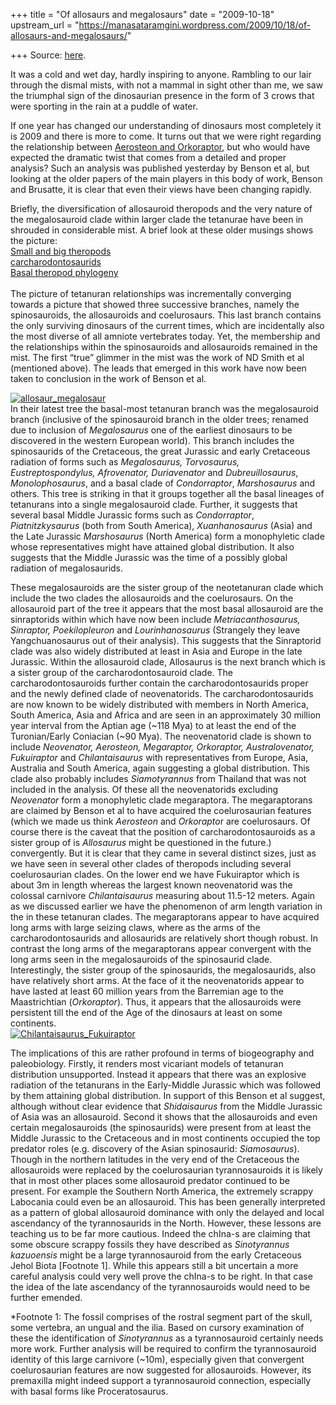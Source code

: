 +++
title = "Of allosaurs and megalosaurs"
date = "2009-10-18"
upstream_url = "https://manasataramgini.wordpress.com/2009/10/18/of-allosaurs-and-megalosaurs/"

+++
Source: [here](https://manasataramgini.wordpress.com/2009/10/18/of-allosaurs-and-megalosaurs/).

It was a cold and wet day, hardly inspiring to anyone. Rambling to our lair through the dismal mists, with not a mammal in sight other than me, we saw the triumphal sign of the dinosaurian presence in the form of 3 crows that were sporting in the rain at a puddle of water.

If one year has changed our understanding of dinosaurs most completely it is 2009 and there is more to come. It turns out that we were right regarding the relationship between [Aerosteon and Orkoraptor](https://manasataramgini.wordpress.com/2009/03/28/orkoraptor-and-aerosteon/), but who would have expected the dramatic twist that comes from a detailed and proper analysis? Such an analysis was published yesterday by Benson et al, but looking at the older papers of the main players in this body of work, Benson and Brusatte, it is clear that even their views have been changing rapidly.

Briefly, the diversification of allosauroid theropods and the very nature of the megalosauroid clade within larger clade the tetanurae have been in shrouded in considerable mist. A brief look at these older musings shows the picture:  
[Small and big theropods  
](https://manasataramgini.wordpress.com/2007/06/19/the-big-and-small-of-theropods/) [carcharodontosaurids  
](https://manasataramgini.wordpress.com/2006/04/01/mapusaurus-roseae-and-the-theropods-of-the-south/) [Basal theropod phylogeny  
](https://manasataramgini.wordpress.com/2007/10/06/basal-theropod-phylogeny/%3C/a%3E)  
The picture of tetanuran relationships was incrementally converging towards a picture that showed three successive branches, namely the spinosauroids, the allosauroids and coelurosaurs. This last branch contains the only surviving dinosaurs of the current times, which are incidentally also the most diverse of all amniote vertebrates today. Yet, the membership and the relationships within the spinosauroids and allosauroids remained in the mist. The first “true” glimmer in the mist was the work of ND Smith et al (mentioned above). The leads that emerged in this work have now been taken to conclusion in the work of Benson et al.

[![allosaur_megalosaur](https://i0.wp.com/farm3.static.flickr.com/2708/4021516246_6d6dacc121.jpg)](http://www.flickr.com/photos/24766652@N05/4021516246/ "allosaur_megalosaur by somasushma, on Flickr")  
In their latest tree the basal-most tetanuran branch was the megalosauroid branch (inclusive of the spinosauroid branch in the older trees; renamed due to inclusion of *Megalosaurus* one of the earliest dinosaurs to be discovered in the western European world). This branch includes the spinosaurids of the Cretaceous, the great Jurassic and early Cretaceous radiation of forms such as *Megalosaurus, Torvosaurus, Eustreptospondylus, Afrovenator, Duriavenator* and *Dubreuillosaurus*,
*Monolophosaurus*, and a basal clade of *Condorraptor*, *Marshosaurus*
and others. This tree is striking in that it groups together all the basal lineages of tetanurans into a single megalosauroid clade. Further, it suggests that several basal Middle Jurassic forms such as
*Condorraptor*, *Piatnitzkysaurus* (both from South America),
*Xuanhanosaurus* (Asia) and the Late Jurassic *Marshosaurus* (North
America) form a monophyletic clade whose representatives might have attained global distribution. It also suggests that the Middle Jurassic was the time of a possibly global radiation of megalosaurids.

These megalosauroids are the sister group of the neotetanuran clade which include the two clades the allosauroids and the coelurosaurs. On the allosauroid part of the tree it appears that the most basal allosauroid are the sinraptorids within which have now been include
*Metriacanthosaurus, Sinraptor, Poekilopleuron* and *Lourinhanosaurus*
(Strangely they leave Yangchuanosaurus out of their analysis). This
suggests that the Sinraptorid clade was also widely distributed at least in Asia and Europe in the late Jurassic. Within the allosauroid clade, Allosaurus is the next branch which is a sister group of the carcharodontosauroid clade. The carcharodontosauroids further contain the carcharodontosaurids proper and the newly defined clade of neovenatorids. The carcharodontosaurids are now known to be widely distributed with members in North America, South America, Asia and Africa and are seen in an approximately 30 million year interval from the Aptian age (\~118 Mya) to at least the end of the Turonian/Early Coniacian (\~90 Mya). The neovenatorid clade is shown to include
*Neovenator, Aerosteon, Megaraptor, Orkoraptor, Australovenator,
Fukuiraptor* and *Chilantaisaurus* with representatives from Europe, Asia, Australia and South America, again suggesting a global distribution. This clade also probably includes *Siamotyrannus* from Thailand that was not included in the analysis. Of these all the neovenatorids excluding *Neovenator* form a monophyletic clade megaraptora. The megaraptorans are claimed by Benson et al to have acquired the coelurosaurian features (which we made us think *Aerosteon* and *Orkorapto*r are coelurosaurs. Of course there is the caveat that the position of carcharodontosauroids as a sister group of is
*Allosaurus* might be questioned in the future.) convergently. But it is
clear that they came in several distinct sizes, just as we have seen in several other clades of theropods including several coelurosaurian clades. On the lower end we have Fukuiraptor which is about 3m in length whereas the largest known neovenatorid was the colossal carnivore
*Chilantaisaurus* measuring about 11.5-12 meters. Again as we discussed
earlier we have the phenomenon of arm length variation in the in these tetanuran clades. The megaraptorans appear to have acquired long arms with large seizing claws, where as the arms of the carcharodontosaurids and allosaurids are relatively short though robust. In contrast the long arms of the megaraptorans appear convergent with the long arms seen in the megalosauroids of the spinosaurid clade. Interestingly, the sister group of the spinosaurids, the megalosaurids, also have relatively short arms. At the face of it the neovenatorids appear to have lasted at least 60 million years from the Barremian age to the Maastrichtian
(*Orkoraptor*). Thus, it appears that the allosauroids were persistent
till the end of the Age of the dinosaurs at least on some continents.  
[![Chilantaisaurus_Fukuiraptor](https://i2.wp.com/farm3.static.flickr.com/2782/4020875013_ca4d126cef.jpg)](http://www.flickr.com/photos/24766652@N05/4020875013/ "Chilantaisaurus_Fukuiraptor by somasushma, on Flickr")

The implications of this are rather profound in terms of biogeography and paleobiology. Firstly, it renders most vicariant models of tetanuran distribution unsupported. Instead it appears that there was an explosive radiation of the tetanurans in the Early-Middle Jurassic which was followed by them attaining global distribution. In support of this Benson et al suggest, although without clear evidence that
*Shidaisaurus* from the Middle Jurassic of Asia was an allosauroid.
Second it shows that the allosauroids and even certain megalosauroids
(the spinosaurids) were present from at least the Middle Jurassic to the
Cretaceous and in most continents occupied the top predator roles (e.g. discovery of the Asian spinosaurid: *Siamosaurus*). Though in the northern latitudes in the very end of the Cretaceous the allosauroids were replaced by the coelurosaurian tyrannosauroids it is likely that in most other places some allosauroid predator continued to be present. For example the Southern North America, the extremely scrappy Labocania could even be an allosauroid. This has been generally interpreted as a pattern of global allosauroid dominance with only the delayed and local ascendancy of the tyrannosaurids in the North. However, these lessons are teaching us to be far more cautious. Indeed the chIna-s are claiming that some obscure scrappy fossils they have described as *Sinotyrannus kazuoensis* might be a large tyrannosauroid from the early Cretaceous Jehol Biota \[Footnote 1\]. While this appears still a bit uncertain a more careful analysis could very well prove the chIna-s to be right. In that case the idea of the late ascendancy of the tyrannosauroids would need to be further emended.

\*Footnote 1: The fossil comprises of the rostral segment part of the skull, some vertebra, an ungual and the ilia. Based on cursory examination of these the identification of *Sinotyrannus* as a tyrannosauroid certainly needs more work. Further analysis will be required to confirm the tyrannosauroid identity of this large carnivore
(\~10m), especially given that convergent coelurosaurian features are
now suggested for allosauroids. However, its premaxilla might indeed support a tyrannosauroid connection, especially with basal forms like Proceratosaurus.

